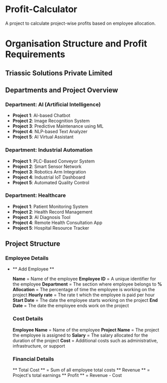 # Profit-Calculator
A project to calculate project-wise profits based on employee allocation.

# Organisation Structure and Profit Requirements

## Triassic Solutions Private Limited

## Departments and Project Overview

### Department: AI (Artificial Intelligence)

- **Project 1**: AI-based Chatbot
- **Project 2**: Image Recognition System
- **Project 3**: Predictive Maintenance using ML
- **Project 4**: NLP-based Text Analyzer
- **Project 5**: AI Virtual Assistant


###  Department: Industrial Automation

- **Project 1**: PLC-Based Conveyor System
- **Project 2**: Smart Sensor Network
- **Project 3**: Robotics Arm Integration
- **Project 4**: Industrial IoT Dashboard
- **Project 5**: Automated Quality Control


###  Department: Healthcare

- **Project 1**: Patient Monitoring System
- **Project 2**: Health Record Management
- **Project 3**: AI Diagnosis Tool
- **Project 4**: Remote Health Consultation App
- **Project 5**: Hospital Resource Tracker

## Project Structure

 ### Employee Details

- ** Add Employee **

  **Name** = Name of the employee
  **Employee ID** = A unique identifier for the employee
  **Department** = The section where employee belongs to
  **% Allocation** = The percentage of time the employee is working on the project
  **Hourly rate** = The rate t which the employee is paid per hour
  **Start Date** = The date the employee starts working on the project
  **End Date** =  The date the employee ends work on the project
  
  ### Cost Details

  **Employee Name** = Name of the employee
  **Project Name** = The project the employee is assigned to
  **Salary** =  The salary allocated for the duration of the project
  **Cost** = Additional costs such as administrative, infrastructure, or support

  ### Financial Details

  ** Total Cost ** = Sum of all employee total costs
  ** Revenue ** = Project's total earnings
  ** Profit ** = Revenue - Cost
  









  



